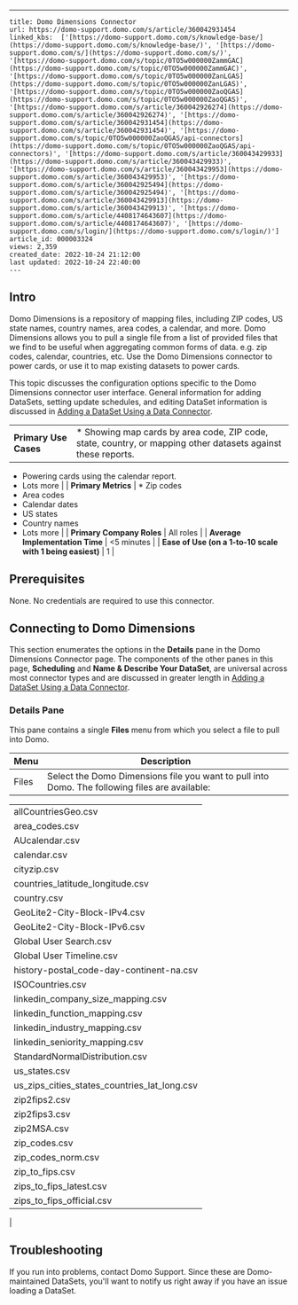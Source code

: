 ---
    title: Domo Dimensions Connector
    url: https://domo-support.domo.com/s/article/360042931454
    linked_kbs:  ['[https://domo-support.domo.com/s/knowledge-base/](https://domo-support.domo.com/s/knowledge-base/)', '[https://domo-support.domo.com/s/](https://domo-support.domo.com/s/)', '[https://domo-support.domo.com/s/topic/0TO5w000000ZammGAC](https://domo-support.domo.com/s/topic/0TO5w000000ZammGAC)', '[https://domo-support.domo.com/s/topic/0TO5w000000ZanLGAS](https://domo-support.domo.com/s/topic/0TO5w000000ZanLGAS)', '[https://domo-support.domo.com/s/topic/0TO5w000000ZaoQGAS](https://domo-support.domo.com/s/topic/0TO5w000000ZaoQGAS)', '[https://domo-support.domo.com/s/article/360042926274](https://domo-support.domo.com/s/article/360042926274)', '[https://domo-support.domo.com/s/article/360042931454](https://domo-support.domo.com/s/article/360042931454)', '[https://domo-support.domo.com/s/topic/0TO5w000000ZaoQGAS/api-connectors](https://domo-support.domo.com/s/topic/0TO5w000000ZaoQGAS/api-connectors)', '[https://domo-support.domo.com/s/article/360043429933](https://domo-support.domo.com/s/article/360043429933)', '[https://domo-support.domo.com/s/article/360043429953](https://domo-support.domo.com/s/article/360043429953)', '[https://domo-support.domo.com/s/article/360042925494](https://domo-support.domo.com/s/article/360042925494)', '[https://domo-support.domo.com/s/article/360043429913](https://domo-support.domo.com/s/article/360043429913)', '[https://domo-support.domo.com/s/article/4408174643607](https://domo-support.domo.com/s/article/4408174643607)', '[https://domo-support.domo.com/s/login/](https://domo-support.domo.com/s/login/)']
    article_id: 000003324
    views: 2,359
    created_date: 2022-10-24 21:12:00
    last updated: 2022-10-24 22:40:00
    ---



Intro
-----


Domo Dimensions is a repository of mapping files, including ZIP codes, US state names, country names, area codes, a calendar, and more. Domo Dimensions allows you to pull a single file from a list of provided files that we find to be useful when aggregating common forms of data. e.g. zip codes, calendar, countries, etc. Use the Domo Dimensions connector to power cards, or use it to map existing datasets to power cards.


This topic discusses the configuration options specific to the Domo Dimensions connector user interface. General information for adding DataSets, setting update schedules, and editing DataSet information is discussed in [Adding a DataSet Using a Data Connector](/s/article/360042926274).




|  |  |
| --- | --- |
| **Primary Use Cases** | * Showing map cards by area code, ZIP code, state, country, or mapping other datasets against these reports.
* Powering cards using the calendar report.
* Lots more
 |
| **Primary Metrics** | * Zip codes
* Area codes
* Calendar dates
* US states
* Country names
* Lots more
 |
| **Primary Company Roles** | All roles |
| **Average Implementation Time** | <5 minutes |
| **Ease of Use (on a 1-to-10 scale with 1 being easiest)** | 1 |


Prerequisites
-------------


None. No credentials are required to use this connector.


Connecting to Domo Dimensions
-----------------------------


This section enumerates the options in the **Details** pane in the Domo Dimensions Connector page. The components of the other panes in this page, **Scheduling** and **Name & Describe Your DataSet**, are universal across most connector types and are discussed in greater length in [Adding a DataSet Using a Data Connector](/s/article/360042926274 "Adding a DataSet Using a Data Connector").


### Details Pane


This pane contains a single **Files** menu from which you select a file to pull into Domo.




| Menu | Description |
| --- | --- |
| Files | Select the Domo Dimensions file you want to pull into Domo. The following files are available:

|  |
| --- |
| allCountriesGeo.csv |
| area\_codes.csv |
| AUcalendar.csv |
| calendar.csv |
| cityzip.csv |
| countries\_latitude\_longitude.csv |
| country.csv |
| GeoLite2-City-Block-IPv4.csv |
| GeoLite2-City-Block-IPv6.csv |
| Global User Search.csv |
| Global User Timeline.csv |
| history-postal\_code-day-continent-na.csv |
| ISOCountries.csv |
| linkedin\_company\_size\_mapping.csv |
| linkedin\_function\_mapping.csv |
| linkedin\_industry\_mapping.csv |
| linkedin\_seniority\_mapping.csv |
| StandardNormalDistribution.csv |
| us\_states.csv |
| us\_zips\_cities\_states\_countries\_lat\_long.csv |
| zip2fips2.csv |
| zip2fips3.csv |
| zip2MSA.csv |
| zip\_codes.csv |
| zip\_codes\_norm.csv |
| zip\_to\_fips.csv |
| zips\_to\_fips\_latest.csv |
| zips\_to\_fips\_official.csv |

 |


Troubleshooting
---------------


If you run into problems, contact Domo Support. Since these are Domo-maintained DataSets, you'll want to notify us right away if you have an issue loading a DataSet.

